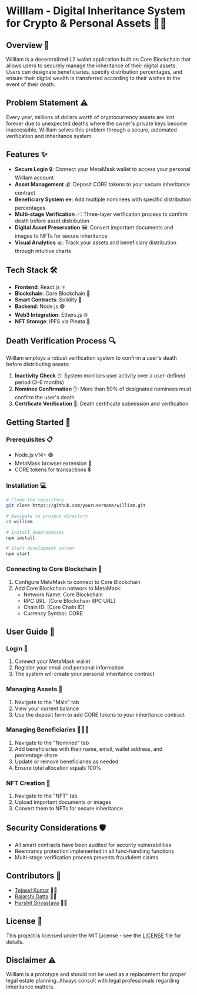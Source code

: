 # WillIam - Digital Inheritance System for Crypto & Personal Assets 🔐💼

## Overview 🌟
WillIam is a decentralized L2 wallet application built on Core Blockchain that allows users to securely manage the inheritance of their digital assets. Users can designate beneficiaries, specify distribution percentages, and ensure their digital wealth is transferred according to their wishes in the event of their death.

## Problem Statement ⚠️
Every year, millions of dollars worth of cryptocurrency assets are lost forever due to unexpected deaths where the owner's private keys become inaccessible. WillIam solves this problem through a secure, automated verification and inheritance system.

## Features ✨
- **Secure Login** 🔒: Connect your MetaMask wallet to access your personal WillIam account
- **Asset Management** 💰: Deposit CORE tokens to your secure inheritance contract
- **Beneficiary System** 👪: Add multiple nominees with specific distribution percentages
- **Multi-stage Verification** ✅: Three-layer verification process to confirm death before asset distribution
- **Digital Asset Preservation** 🖼️: Convert important documents and images to NFTs for secure inheritance
- **Visual Analytics** 📊: Track your assets and beneficiary distribution through intuitive charts

## Tech Stack 🛠️
- **Frontend**: React.js ⚛️
- **Blockchain**: Core Blockchain 🔗
- **Smart Contracts**: Solidity 📝
- **Backend**: Node.js 🟢
- **Web3 Integration**: Ethers.js 🌐
- **NFT Storage**: IPFS via Pinata 📂

## Death Verification Process 🔍
WillIam employs a robust verification system to confirm a user's death before distributing assets:

1. **Inactivity Check** ⏰: System monitors user activity over a user-defined period (3-6 months)
2. **Nominee Confirmation** ✋: More than 50% of designated nominees must confirm the user's death
3. **Certificate Verification** 📄: Death certificate submission and verification

## Getting Started 🚀

### Prerequisites 📋
- Node.js v14+ 🟢
- MetaMask browser extension 🦊
- CORE tokens for transactions 💲

### Installation 💻
```bash
# Clone the repository
git clone https://github.com/yourusername/william.git

# Navigate to project directory
cd william

# Install dependencies
npm install

# Start development server
npm start
```

### Connecting to Core Blockchain 🔌
1. Configure MetaMask to connect to Core Blockchain
2. Add Core Blockchain network to MetaMask:
   - Network Name: Core Blockchain
   - RPC URL: [Core Blockchain RPC URL]
   - Chain ID: [Core Chain ID]
   - Currency Symbol: CORE

## User Guide 📖

### Login 🔑
1. Connect your MetaMask wallet
2. Register your email and personal information
3. The system will create your personal inheritance contract

### Managing Assets 💼
1. Navigate to the "Main" tab
2. View your current balance
3. Use the deposit form to add CORE tokens to your inheritance contract

### Managing Beneficiaries 👨‍👩‍👧
1. Navigate to the "Nominee" tab
2. Add beneficiaries with their name, email, wallet address, and percentage share
3. Update or remove beneficiaries as needed
4. Ensure total allocation equals 100%

### NFT Creation 🎨
1. Navigate to the "NFT" tab
2. Upload important documents or images
3. Convert them to NFTs for secure inheritance

## Security Considerations 🛡️
- All smart contracts have been audited for security vulnerabilities
- Reentrancy protection implemented in all fund-handling functions
- Multi-stage verification process prevents fraudulent claims

## Contributors 👥
- [Tejasvi Kumar](https://github.com/sceptejas) 👨‍💻
- [Rajarshi Datta](https://github.com/rajarshidattapy) 👩‍💻
- [Harshit Srivastava](https://github.com/hr-shiit) 👨‍💻

## License 📄
This project is licensed under the MIT License - see the [LICENSE](LICENSE) file for details.

## Disclaimer ⚠️
WillIam is a prototype and should not be used as a replacement for proper legal estate planning. Always consult with legal professionals regarding inheritance matters.
